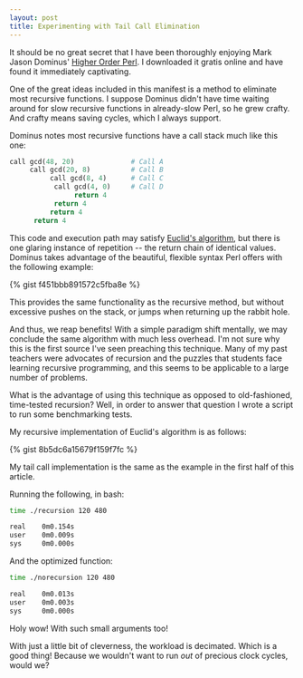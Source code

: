 ```yaml
---
layout: post
title: Experimenting with Tail Call Elimination
---
```


It should be no great secret that I have been thoroughly enjoying Mark Jason Dominus' [Higher Order Perl](http://hop.perl.plover.com/#free). I downloaded it gratis online and have found it immediately captivating.

One of the great ideas included in this manifest is a method to eliminate most recursive functions. I suppose Dominus didn't have time waiting around for slow recursive functions in already-slow Perl, so he grew crafty. And crafty means saving cycles, which I always support.

Dominus notes most recursive functions have a call stack much like this one:

```python
call gcd(48, 20)              # Call A
     call gcd(20, 8)          # Call B
     	  call gcd(8, 4)      # Call C
	       call gcd(4, 0)     # Call D
	       	    return 4
	       return 4
          return 4
      return 4
```

This code and execution path may satisfy [Euclid's algorithm](http://en.wikipedia.org/wiki/Euclidean_algorithm), but there is one glaring instance of repetition -- the return chain of identical values. Dominus takes advantage of the beautiful, flexible syntax Perl offers with the following example:

{% gist f451bbb891572c5fba8e %}

This provides the same functionality as the recursive method, but without excessive pushes on the stack, or jumps when returning up the rabbit hole.

And thus, we reap benefits! With a simple paradigm shift mentally, we may conclude the same algorithm with much less overhead. I'm not sure why this is the first source I've seen preaching this technique. Many of my past teachers were advocates of recursion and the puzzles that students face learning recursive programming, and this seems to be applicable to a large number of problems.

What is the advantage of using this technique as opposed to old-fashioned, time-tested recursion? Well, in order to answer that question I wrote a script to run some benchmarking tests.

My recursive implementation of Euclid's algorithm is as follows:

{% gist 8b5dc6a15679f159f7fc %}

My tail call implementation is the same as the example in the first half of this article.

Running the following, in bash:

```bash
time ./recursion 120 480

real	0m0.154s
user	0m0.009s
sys	    0m0.000s
```

And the optimized function:

```bash
time ./norecursion 120 480

real	0m0.013s
user	0m0.003s
sys	    0m0.000s
```

Holy wow! With such small arguments too!

With just a little bit of cleverness, the workload is decimated. Which is a good thing! Because we wouldn't want to run *out* of precious clock cycles, would we?
